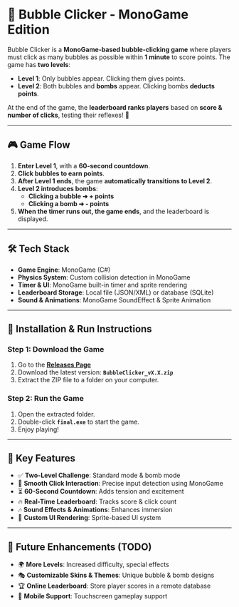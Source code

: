 # 🎈 Bubble Clicker - MonoGame Edition

Bubble Clicker is a **MonoGame-based bubble-clicking game** where players must click as many bubbles as possible within **1 minute** to score points. The game has **two levels**:
- **Level 1**: Only bubbles appear. Clicking them gives points.
- **Level 2**: Both bubbles and **bombs** appear. Clicking bombs **deducts points**.

At the end of the game, the **leaderboard ranks players** based on **score & number of clicks**, testing their reflexes! 🚀

---

## 🎮 Game Flow

1. **Enter Level 1**, with a **60-second countdown**.
2. **Click bubbles to earn points**.
3. **After Level 1 ends**, the game **automatically transitions to Level 2**.
4. **Level 2 introduces bombs**:
   - **Clicking a bubble ➜ + points**
   - **Clicking a bomb ➜ - points**
5. **When the timer runs out, the game ends**, and the leaderboard is displayed.

---

## 🛠 Tech Stack

- **Game Engine**: MonoGame (C#)
- **Physics System**: Custom collision detection in MonoGame
- **Timer & UI**: MonoGame built-in timer and sprite rendering
- **Leaderboard Storage**: Local file (JSON/XML) or database (SQLite)
- **Sound & Animations**: MonoGame SoundEffect & Sprite Animation

---

## 🚀 Installation & Run Instructions

### **Step 1: Download the Game**
1. Go to the **[Releases Page](https://github.com/ZixiaoZhou/2300-Assign3/releases)**
2. Download the latest version: **`BubbleClicker_vX.X.zip`**
3. Extract the ZIP file to a folder on your computer.

### **Step 2: Run the Game**
1. Open the extracted folder.
2. Double-click **`final.exe`** to start the game.
3. Enjoy playing!

---

## 🎯 Key Features

- ✅ **Two-Level Challenge**: Standard mode & bomb mode
- 🎈 **Smooth Click Interaction**: Precise input detection using MonoGame
- ⏳ **60-Second Countdown**: Adds tension and excitement
- 🔥 **Real-Time Leaderboard**: Tracks score & click count
- 🎶 **Sound Effects & Animations**: Enhances immersion
- 🎨 **Custom UI Rendering**: Sprite-based UI system

---

## 📝 Future Enhancements (TODO)

- 🌍 **More Levels**: Increased difficulty, special effects
- 🎭 **Customizable Skins & Themes**: Unique bubble & bomb designs
- 🏆 **Online Leaderboard**: Store player scores in a remote database
- 📱 **Mobile Support**: Touchscreen gameplay support


